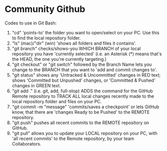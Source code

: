 # Community Github
 
Codes to use in Git Bash:
1. "cd" 'points-to' the folder you want to open/select on your PC. Use this to find the local repository folder.
2. "ls" (mac)/"dir" (win) 'shows all folders and files it contains'.
3. "git branch" checks/shows-you WHICH BRANCH of your local repository you have 'currently selected' (i.e. an Asterisk (*) means that's the HEAD, the one you're currently targeting.)
4. "git checkout" or "git switch" followed by the Branch Name lets you change to the BRANCH that you want to 'add and commit changes to'.
5. "git status" shows any 'Untracked & Uncommitted' changes in RED text; shows 'Committed but Unpushed' changes, or 'Committed & Pushed' changes in GREEN text.
7. "git add ." (i.e. git, add, full-stop) ADDS the command for the GitHub Remote repository to TRACK ALL local changes recently made to the local repository folder and files on your PC.
8. "git commit -m "message" 'commits/saves a checkpoint' or lets GitHub know, that there are 'changes Ready to be Pushed' to the REMOTE repository.
9. "git push" pushes all recent commits to the REMOTE repository on GitHub.
10. "git pull" allows you to update your LOCAL repository on your PC, with 'all recent commits' to the Remote repository, by your team Collaborators.
